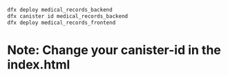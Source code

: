 ```bash
dfx deploy medical_records_backend
dfx canister id medical_records_backend
dfx deploy medical_records_frontend
```

# Note: Change your canister-id in the index.html